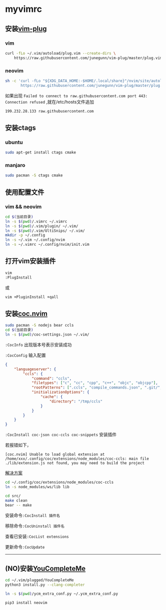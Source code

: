 # myvimrc

## 安装[vim-plug](https://github.com/junegunn/vim-plug/)

### vim

```bash
curl -fLo ~/.vim/autoload/plug.vim --create-dirs \
    https://raw.githubusercontent.com/junegunn/vim-plug/master/plug.vim
```

### neovim

```bash
sh -c 'curl -fLo "${XDG_DATA_HOME:-$HOME/.local/share}"/nvim/site/autoload/plug.vim --create-dirs \
       https://raw.githubusercontent.com/junegunn/vim-plug/master/plug.vim'
```

如果出现 ```Failed to connect to raw.githubusercontent.com port 443: Connection refused``` ,就在/etc/hosts文件追加

```bash
199.232.28.133 raw.githubusercontent.com
```

## 安装ctags

### ubuntu

```bash
sudo apt-get install ctags cmake
```

### manjaro

```bash
sudo pacman -S ctags cmake
```

## 使用配置文件

### vim && neovim

```bash
cd $(当前目录)
ln -s $(pwd)/.vimrc ~/.vimrc
ln -s $(pwd)/.vim/plugin/ ~/.vim/
ln -s $(pwd)/.vim/UltiSnips/ ~/.vim/
mkdir -p ~/.config
ln -s ~/.vim ~/.config/nvim
ln -s ~/.vimrc ~/.config/nvim/init.vim
```

## 打开vim安装插件

```bash
vim
:PlugInstall
```

或

```bash
vim +PluginInstall +qall
```

## 安装[coc.nvim](https://github.com/neoclide/coc.nvim)

```bash
sudo pacman -S nodejs bear ccls
cd $(当前目录)
ln -s $(pwd)/coc-settings.json ~/.vim/
```

`:CocInfo` 出现版本号表示安装成功

`:CocConfig` 输入配置

```json
{
    "languageserver": {
        "ccls": {
            "command": "ccls",
            "filetypes": ["c", "cc", "cpp", "c++", "objc", "objcpp"],
            "rootPatterns": [".ccls", "compile_commands.json", ".git/", ".hg/"],
            "initializationOptions": {
                "cache": {
                    "directory": "/tmp/ccls"
                }
            }
        }
    }
}
```

`:CocInstall coc-json coc-ccls coc-snippets` 安装插件


若报错如下，

```
[coc.nvim] Unable to load global extension at /home/xxx/.config/coc/extensions/node_modules/coc-ccls: main file ./lib/extension.js not found, you may need to build the project
```

[解决方案](https://github.com/neoclide/coc.nvim/issues/2088#issuecomment-648801572)

```bash
cd ~/.config/coc/extensions/node_modules/coc-ccls
ln -s node_modules/ws/lib lib
```

```bash
cd src/
make clean
bear -- make
```

安装命令`:CocInstall 插件名`

移除命令`:CocUninstall 插件名`

查看已安装`:CocList extensions`

更新命令`:CocUpdate`




---

## (NO)安装[YouCompleteMe](https://github.com/ycm-core/YouCompleteMe)

```bash
cd ~/.vim/plugged/YouCompleteMe
python3 install.py --clang-completer
```

```bash
ln -s $(pwd)/ycm_extra_conf.py ~/.ycm_extra_conf.py
```

```bash
pip3 install neovim
```
